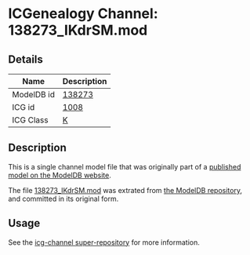 # ICGenealogy Channel: 138273\_IKdrSM.mod

## Details

Name | Description
---- | -----------
ModelDB id | [138273](http://senselab.med.yale.edu/ModelDB/ShowModel.cshtml?model=138273)
ICG id | [1008](http://icg.neurotheory.ox.ac.uk/channels/1/1008)
ICG Class | [K](http://icg.neurotheory.ox.ac.uk/channels/1)

## Description

This is a single channel model file that was originally part of a [published model on the ModelDB website](http://senselab.med.yale.edu/mModelDB/ShowModel.cshtml?model=138273).

The file [138273\_IKdrSM.mod](138273_IKdrSM.mod) was extrated from [the ModelDB repository](http://senselab.med.yale.edu/ModelDB/ShowModel.cshtml?model=138273), and committed in its original form.

## Usage

See the [icg-channel super-repository](https://github.com/icgenealogy/icg-channels) for more information.